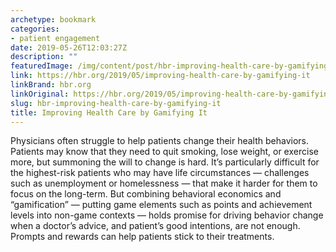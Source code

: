 ```yaml
---
archetype: bookmark
categories:
- patient engagement
date: 2019-05-26T12:03:27Z
description: ""
featuredImage: /img/content/post/hbr-improving-health-care-by-gamifying-it.jpg
link: https://hbr.org/2019/05/improving-health-care-by-gamifying-it
linkBrand: hbr.org
linkOriginal: https://hbr.org/2019/05/improving-health-care-by-gamifying-it
slug: hbr-improving-health-care-by-gamifying-it
title: Improving Health Care by Gamifying It
---
```

Physicians often struggle to help patients change their health behaviors. Patients may know that they need to quit smoking, lose weight, or exercise more, but summoning the will to change is hard. It’s particularly difficult for the highest-risk patients who may have life circumstances — challenges such as unemployment or homelessness — that make it harder for them to focus on the long-term. But combining behavioral economics and “gamification” — putting game elements such as points and achievement levels into non-game contexts — holds promise for driving behavior change when a doctor’s advice, and patient’s good intentions, are not enough. Prompts and rewards can help patients stick to their treatments. 